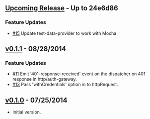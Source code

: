 ## [Upcoming Release](https://github.com/synapsestudios/synapse-common/compare/v0.1.1...master) - Up to 24e6d86
### Feature Updates
- [#15](https://github.com/synapsestudios/synapse-common/pull/15) Update test-data-provider to work with Mocha.


## [v0.1.1](https://github.com/synapsestudios/synapse-common/compare/v0.1.0...v0.1.1) - 08/28/2014
### Feature Updates
- [#11](https://github.com/synapsestudios/synapse-common/pull/11) Emit '401-response-received' event on the dispatcher on 401 response in http/auth-gateway.
- [#13](https://github.com/synapsestudios/synapse-common/pull/13) Pass 'withCredentials' option in to httpRequest.


## [v0.1.0](https://github.com/synapsestudios/synapse-common/releases/tag/v0.1.0) - 07/25/2014
- Initial version.
